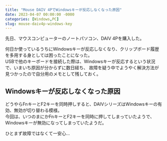 ```yaml
---
title: "Mouse DAIV 4PでWindowsキーが反応しなくなった原因"
date: 2023-04-07 00:00:00 -0000
categories: [Windows,PC]
slug: mouse-daiv4p-windows-key
---
```


先日、マウスコンピューターのノートパソコン、DAIV 4Pを購入した。  

何日か使っているうちにWindowsキーが反応しなくなり、クリップボード履歴を多用する身としては困ったことになった。  
USBで他のキーボードを接続した際は、Windowsキーが反応するという状況で、いまいち原因が分からずに数日経ち、
故障を疑う中でようやく解決方法が見つかったので自分用のメモとして残しておく。

## Windowsキーが反応しなくなった原因

どうやらFnキーとF2キーを同時押しすると、DAIVシリーズはWindowsキーの有効、無効が切り替わる模様。  
今回は、いつのまにかFnキーとF2キーを同時に押してしまっていたようで、Windowsキーが無効になってしまっていたようだ。  

ひとまず故障ではなくて一安心…